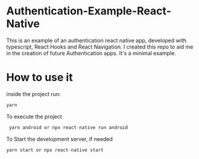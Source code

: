 # Authentication-Example-React-Native
This is an example of an authentication react native app, developed with typescript, React Hooks and React Navigation.
I created this repo to aid me in the creation of future Authentication apps. It's a minimal example.

# How to use it
inside the project run:
 ```js
 yarn
 ``` 
 To execute the project
 ```js
  yarn android or npx react-native run android
 ``` 
 To Start the development server, if needed
  ```js
  yarn start or npx react-native start
 ``` 


